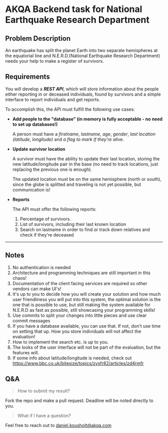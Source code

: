 # AKQA Backend task for National Earthquake Research Department

## Problem Description

An earthquake has split the planet Earth into two separate hemispheres at the equatorial line and N.E.R.D.(National Earthquake Research Department) needs your help to make a register of survivors.

## Requirements

You will develop a ***REST API***, which will store information about the people either reporting in or deceased individuals, found by survivors and a simple interface to report individuals and get reports.

To accomplish this, the API must fulfill the following use cases:

- **Add people to the "database" (in memory is fully acceptable - no need to set up databases!)**

  A person must have a *firstname*, *lastname*, *age*, *gender*, *last location (latitude, longitude)* and *a flag to mark if they're alive*.

- **Update survivor location**

  A survivor must have the ability to update their last location, storing the new latitude/longitude pair in the base (no need to track locations, just replacing the previous one is enough).
  
  The updated location must be on the same hemisphere (north or south), since the globe is splitted and traveling is not yet possible, but communication is!

- **Reports**

  The API must offer the following reports:

    1. Percentage of survivors.
	2. List of survivors, including their last known location
	3. Search on lastname in order to find or track down relatives and check if they're deceased

---------------------------------------

## Notes

1. No authentication is needed
2. Architecture and programming techniques are still important in this chaos!
3. Documentation of the client facing services are required so other vendors can make UI's!
4. It's up to you to decide how you will create your solution and how much user friendliness you will put into this system, the optimal solution is the one that is possible to use, but still making the system available for N.E.R.D as fast as possible, still showcasing your programming skills!
5. Use commits to split your changes into little pieces and use clear commit messages
6. If you have a database available, you can use that. If not, don't use time on setting that up. How you store individuals will not affect the evaluation!
7. How to implement the search etc. is up to you. 
8. The looks of the user interface will not be part of the evaluation, but the features will.
9. If some info about latitude/longitude is needed, check out https://www.bbc.co.uk/bitesize/topics/zvsfr82/articles/zd4rmfr

## Q&A

> How to submit my result?

Fork the repo and make a pull request. Deadline will be noted directly to you.

> What if I have a question?

Feel free to reach out to daniel.kousholt@akqa.com
